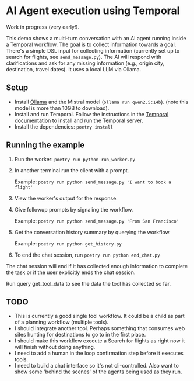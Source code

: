 # AI Agent execution using Temporal

Work in progress (very early!).

This demo shows a multi-turn conversation with an AI agent running inside a Temporal workflow. The goal is to collect information towards a goal. There's a simple DSL input for collecting information (currently set up to search for flights, see `send_message.py`). The AI will respond with clarifications and ask for any missing information (e.g., origin city, destination, travel dates). It uses a local LLM via Ollama.

## Setup
* Install [Ollama](https://ollama.com) and the Mistral model (`ollama run qwen2.5:14b`). (note this model is more than 10GB to download).
* Install and run Temporal. Follow the instructions in the [Temporal documentation](https://learn.temporal.io/getting_started/python/dev_environment/#set-up-a-local-temporal-service-for-development-with-temporal-cli) to install and run the Temporal server.
* Install the dependencies: `poetry install`

## Running the example

1. Run the worker: `poetry run python run_worker.py`
2. In another terminal run the client with a prompt.

    Example: `poetry run python send_message.py 'I want to book a flight'`

3. View the worker's output for the response.
4. Give followup prompts by signaling the workflow.

    Example: `poetry run python send_message.py 'From San Francisco'`
5. Get the conversation history summary by querying the workflow.
    
    Example: `poetry run python get_history.py`
6. To end the chat session, run `poetry run python end_chat.py`

The chat session will end if it has collected enough information to complete the task or if the user explicitly ends the chat session.

Run query get_tool_data to see the data the tool has collected so far.

## TODO
- This is currently a good single tool workflow. It could be a child as part of a planning workflow (multiple tools).
- I should integrate another tool. Perhaps something that consumes web sites hunting for destinations to go to in the first place.
- I should make this workflow execute a Search for flights as right now it will finish without doing anything.
- I need to add a human in the loop confirmation step before it executes tools.
- I need to build a chat interface so it's not cli-controlled. Also want to show some 'behind the scenes' of the agents being used as they run.
